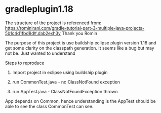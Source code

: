 # gradleplugin1.18

The structure of the project is referenced from:
https://rominirani.com/gradle-tutorial-part-3-multiple-java-projects-5b1c4d1fbd8d#.dab2exh3v
Thank you Romin


The purpose of this project is use buildship eclipse plugin version 1.18 and get some clarity on the classpath generation. It seems like a bug but may not be. Just wanted to understand 

Steps to reproduce 

1. Import project in eclipse using buildship plugin

2. run CommonTest.java - no ClassNotFound exception

3. run AppTest.java - ClassNotFoundException thrown

App depends on Common, hence understanding is the AppTest should be able to see the class CommonTest can see.

